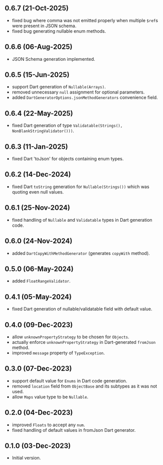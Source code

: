 ## 0.6.7 (21-Oct-2025)

- fixed bug where comma was not emitted properly when multiple `$ref`s were present in JSON schema.
- fixed bug generating nullable enum methods.

## 0.6.6 (06-Aug-2025)

- JSON Schema generation implemented.

## 0.6.5 (15-Jun-2025)

- support Dart generation of `Nullable(Arrays)`.
- removed unnecessary `null` assignment for optional parameters.
- added `DartGeneratorOptions.jsonMethodGenerators` convenience field.

## 0.6.4 (22-May-2025)

- fixed Dart generation of type `Validatable(Strings(), NonBlankStringValidator()))`.

## 0.6.3 (11-Jan-2025)

- fixed Dart 'toJson' for objects containing enum types.

## 0.6.2 (14-Dec-2024)

- fixed Dart `toString` generation for `Nullable(Strings())` which was quoting even null values.

## 0.6.1 (25-Nov-2024)

- fixed handling of `Nullable` and `Validatable` types in Dart generation code.

## 0.6.0 (24-Nov-2024)

- added `DartCopyWithMethodGenerator` (generates `copyWith` method).

## 0.5.0 (06-May-2024)

- added `FloatRangeValidator`.

## 0.4.1 (05-May-2024)

- fixed Dart generation of nullable/validatable field with default value.

## 0.4.0 (09-Dec-2023)

- allow `unknownPropertyStrategy` to be chosen for `Objects`.
- actually enforce `unknownPropertyStrategy` in Dart-generated `fromJson` method.
- improved `message` property of `TypeException`.

## 0.3.0 (07-Dec-2023)

- support default value for `Enums` in Dart code generation.
- removed `location` field from `ObjectBase` and its subtypes as it was not used.
- allow `Maps` value type to be `Nullable`.

## 0.2.0 (04-Dec-2023)

- improved `Floats` to accept any `num`.
- fixed handling of default values in fromJson Dart generator.

## 0.1.0 (03-Dec-2023)

- Initial version.
